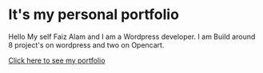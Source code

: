 # It's my personal portfolio

Hello My self Faiz Alam and I am a Wordpress developer. I am Build around 8 project's on wordpress and two on Opencart.

[Click here to see my portfolio](https://faizdev007.github.io/portfolio/)
